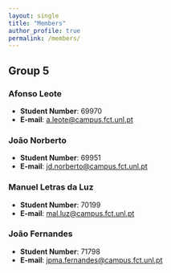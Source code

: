 ```yaml
---
layout: single
title: "Members"
author_profile: true
permalink: /members/
---
```

## Group 5

### Afonso Leote
- **Student Number**: 69970
- **E-mail**: a.leote@campus.fct.unl.pt

### João Norberto
- **Student Number**: 69951
- **E-mail**: jd.norberto@campus.fct.unl.pt

### Manuel Letras da Luz
- **Student Number**: 70199
- **E-mail**: mal.luz@campus.fct.unl.pt

### João Fernandes
- **Student Number**: 71798
- **E-mail**: jpma.fernandes@campus.fct.unl.pt
